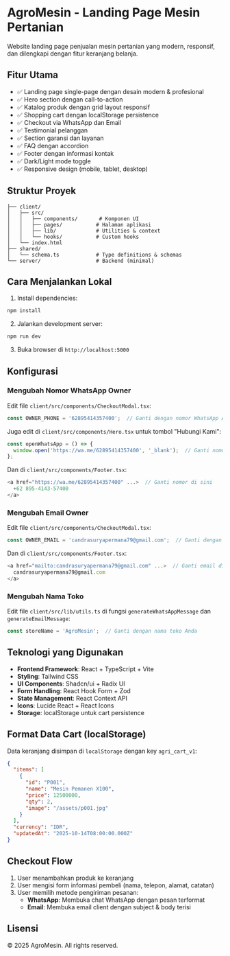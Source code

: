 # AgroMesin - Landing Page Mesin Pertanian

Website landing page penjualan mesin pertanian yang modern, responsif, dan dilengkapi dengan fitur keranjang belanja.

## Fitur Utama

- ✅ Landing page single-page dengan desain modern & profesional
- ✅ Hero section dengan call-to-action
- ✅ Katalog produk dengan grid layout responsif
- ✅ Shopping cart dengan localStorage persistence
- ✅ Checkout via WhatsApp dan Email
- ✅ Testimonial pelanggan
- ✅ Section garansi dan layanan
- ✅ FAQ dengan accordion
- ✅ Footer dengan informasi kontak
- ✅ Dark/Light mode toggle
- ✅ Responsive design (mobile, tablet, desktop)

## Struktur Proyek

```
├── client/
│   ├── src/
│   │   ├── components/       # Komponen UI
│   │   ├── pages/           # Halaman aplikasi
│   │   ├── lib/             # Utilities & context
│   │   └── hooks/           # Custom hooks
│   └── index.html
├── shared/
│   └── schema.ts            # Type definitions & schemas
└── server/                  # Backend (minimal)
```

## Cara Menjalankan Lokal

1. Install dependencies:
```bash
npm install
```

2. Jalankan development server:
```bash
npm run dev
```

3. Buka browser di `http://localhost:5000`

## Konfigurasi

### Mengubah Nomor WhatsApp Owner

Edit file `client/src/components/CheckoutModal.tsx`:

```typescript
const OWNER_PHONE = '62895414357400';  // Ganti dengan nomor WhatsApp Anda (format internasional)
```

Juga edit di `client/src/components/Hero.tsx` untuk tombol "Hubungi Kami":

```typescript
const openWhatsApp = () => {
  window.open('https://wa.me/62895414357400', '_blank');  // Ganti nomor di sini
};
```

Dan di `client/src/components/Footer.tsx`:

```typescript
<a href="https://wa.me/62895414357400" ...>  // Ganti nomor di sini
  +62 895-4143-57400
</a>
```

### Mengubah Email Owner

Edit file `client/src/components/CheckoutModal.tsx`:

```typescript
const OWNER_EMAIL = 'candrasuryapermana79@gmail.com';  // Ganti dengan email Anda
```

Dan di `client/src/components/Footer.tsx`:

```typescript
<a href="mailto:candrasuryapermana79@gmail.com" ...>  // Ganti email di sini
  candrasuryapermana79@gmail.com
</a>
```

### Mengubah Nama Toko

Edit file `client/src/lib/utils.ts` di fungsi `generateWhatsAppMessage` dan `generateEmailMessage`:

```typescript
const storeName = 'AgroMesin';  // Ganti dengan nama toko Anda
```

## Teknologi yang Digunakan

- **Frontend Framework**: React + TypeScript + Vite
- **Styling**: Tailwind CSS
- **UI Components**: Shadcn/ui + Radix UI
- **Form Handling**: React Hook Form + Zod
- **State Management**: React Context API
- **Icons**: Lucide React + React Icons
- **Storage**: localStorage untuk cart persistence

## Format Data Cart (localStorage)

Data keranjang disimpan di `localStorage` dengan key `agri_cart_v1`:

```json
{
  "items": [
    {
      "id": "P001",
      "name": "Mesin Pemanen X100",
      "price": 12500000,
      "qty": 2,
      "image": "/assets/p001.jpg"
    }
  ],
  "currency": "IDR",
  "updatedAt": "2025-10-14T08:00:00.000Z"
}
```

## Checkout Flow

1. User menambahkan produk ke keranjang
2. User mengisi form informasi pembeli (nama, telepon, alamat, catatan)
3. User memilih metode pengiriman pesanan:
   - **WhatsApp**: Membuka chat WhatsApp dengan pesan terformat
   - **Email**: Membuka email client dengan subject & body terisi

## Lisensi

© 2025 AgroMesin. All rights reserved.
